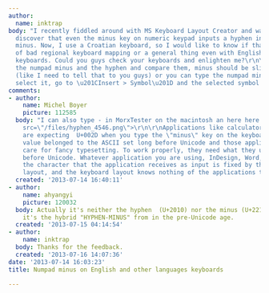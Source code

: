 ```yaml
---
author:
  name: inktrap
body: "I recently fiddled around with MS Keyboard Layout Creator and was shocked to
  discover that even the minus key on numeric keypad inputs a hyphen instead of a
  minus. Now, I use a Croatian keyboard, so I would like to know if that is the case
  of bad regional keyboard mapping or a general thing even with English and other
  keyboards. Could you guys check your keyboards and enlighten me?\r\nYou can type
  the numpad minus and the hyphen and compare them, minus should be slightly longer
  (like I need to tell that to you guys) or you can type the numpad minus in MS Word,
  select it, go to \u201CInsert > Symbol\u201D and the selected symbol should be highlighted."
comments:
- author:
    name: Michel Boyer
    picture: 112585
  body: "I can also type - in MorxTester on the macintosh an here here is what I get:\r\n\r\n<img
    src=\"/files/hyphen_4546.png\">\r\n\r\nApplications like calculators, Excel etc
    are expecting  U+002D when you type the \"minus\" key on the keyboard; that hex
    value belonged to the ASCII set long before Unicode and those applications don't
    care for fancy typesetting. To work properly, they need what they used to get
    before Unicode. Whatever application you are using, InDesign, Word, Excel, etc,
    the character that the application receives as input is fixed by the keyboard
    layout, and the keyboard layout knows nothing of the applications that are running.\r\n"
  created: '2013-07-14 16:40:11'
- author:
    name: ahyangyi
    picture: 120032
  body: Actually it's neither the hyphen  (U+2010) nor the minus (U+2212). Instead,
    it's the hybrid "HYPHEN-MINUS" from in the pre-Unicode age.
  created: '2013-07-15 04:14:54'
- author:
    name: inktrap
  body: Thanks for the feedback.
  created: '2013-07-16 14:07:36'
date: '2013-07-14 16:03:23'
title: Numpad minus on English and other languages keyboards

---
```

